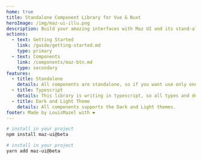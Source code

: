 ```yaml
---
home: true
title: Standalone Component Library for Vue & Nuxt
heroImage: /img/maz-ui-illu.png
description: Build your amazing interfaces with Maz UI and its stand-alone components - Stand-alone components library for Vue.JS & Nuxt.JS
actions:
  - text: Getting Started
    link: /guide/getting-started.md
    type: primary
  - text: Components
    link: /components/maz-btn.md
    type: secondary
features:
  - title: Standalone
    details: All components are standalone, so if you want use only one component from this library you don't need to install the whole library
  - title: Typescript
    details: This library is writing in typescript, so all types and declarations are directly available
  - title: Dark and Light Theme
    details: All components supports the Dark and Light themes.
footer: Made by LouisMazel with ❤️
---
```


<!-- markdownlint-disable -->

<NpmBadge package="maz-ui" dist-tag="beta" />

<CodeGroup>

  <CodeGroupItem title="NPM" active>

```bash
# install in your project
npm install maz-ui@beta
```
  </CodeGroupItem>

  <CodeGroupItem title="YARN">

```bash
# install in your project
yarn add maz-ui@beta
```
  </CodeGroupItem>
</CodeGroup>